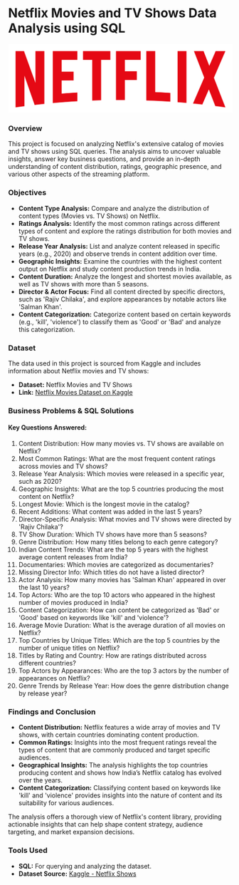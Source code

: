 # Netflix Movies and TV Shows Data Analysis using SQL

![Netflix Logo](https://github.com/kurmaviswakanth/Netflix-Analysis-SQL/blob/main/logo.png)

### Overview
This project is focused on analyzing Netflix's extensive catalog of movies and TV shows using SQL queries. The analysis aims to uncover valuable insights, answer key business questions, and provide an in-depth understanding of content distribution, ratings, geographic presence, and various other aspects of the streaming platform.

### Objectives
- **Content Type Analysis:** Compare and analyze the distribution of content types (Movies vs. TV Shows) on Netflix.
- **Ratings Analysis:** Identify the most common ratings across different types of content and explore the ratings distribution for both movies and TV shows.
- **Release Year Analysis:** List and analyze content released in specific years (e.g., 2020) and observe trends in content addition over time.
- **Geographic Insights:** Examine the countries with the highest content output on Netflix and study content production trends in India.
- **Content Duration:** Analyze the longest and shortest movies available, as well as TV shows with more than 5 seasons.
- **Director & Actor Focus:** Find all content directed by specific directors, such as 'Rajiv Chilaka', and explore appearances by notable actors like 'Salman Khan'.
- **Content Categorization:** Categorize content based on certain keywords (e.g., 'kill', 'violence') to classify them as 'Good' or 'Bad' and analyze this categorization.

### Dataset
The data used in this project is sourced from Kaggle and includes information about Netflix movies and TV shows:

- **Dataset:** Netflix Movies and TV Shows
- **Link:** [Netflix Movies Dataset on Kaggle](https://www.kaggle.com/datasets/shivamb/netflix-shows?resource=download)

### Business Problems & SQL Solutions

#### Key Questions Answered:
1. Content Distribution: How many movies vs. TV shows are available on Netflix?
2. Most Common Ratings: What are the most frequent content ratings across movies and TV shows?
3. Release Year Analysis: Which movies were released in a specific year, such as 2020?
4. Geographic Insights: What are the top 5 countries producing the most content on Netflix?
5. Longest Movie: Which is the longest movie in the catalog?
6. Recent Additions: What content was added in the last 5 years?
7. Director-Specific Analysis: What movies and TV shows were directed by 'Rajiv Chilaka'?
8. TV Show Duration: Which TV shows have more than 5 seasons?
9. Genre Distribution: How many titles belong to each genre category?
10. Indian Content Trends: What are the top 5 years with the highest average content releases from India?
11. Documentaries: Which movies are categorized as documentaries?
12. Missing Director Info: Which titles do not have a listed director?
13. Actor Analysis: How many movies has 'Salman Khan' appeared in over the last 10 years?
14. Top Actors: Who are the top 10 actors who appeared in the highest number of movies produced in India?
15. Content Categorization: How can content be categorized as 'Bad' or 'Good' based on keywords like 'kill' and 'violence'?
16. Average Movie Duration: What is the average duration of all movies on Netflix?
17. Top Countries by Unique Titles: Which are the top 5 countries by the number of unique titles on Netflix?
18. Titles by Rating and Country: How are ratings distributed across different countries?
19. Top Actors by Appearances: Who are the top 3 actors by the number of appearances on Netflix?
20. Genre Trends by Release Year: How does the genre distribution change by release year?

### Findings and Conclusion
- **Content Distribution:** Netflix features a wide array of movies and TV shows, with certain countries dominating content production.
- **Common Ratings:** Insights into the most frequent ratings reveal the types of content that are commonly produced and target specific audiences.
- **Geographical Insights:** The analysis highlights the top countries producing content and shows how India’s Netflix catalog has evolved over the years.
- **Content Categorization:** Classifying content based on keywords like 'kill' and 'violence' provides insights into the nature of content and its suitability for various audiences.

The analysis offers a thorough view of Netflix's content library, providing actionable insights that can help shape content strategy, audience targeting, and market expansion decisions.

### Tools Used
- **SQL:** For querying and analyzing the dataset.
- **Dataset Source:** [Kaggle - Netflix Shows](https://www.kaggle.com/datasets/shivamb/netflix-shows?resource=download)
